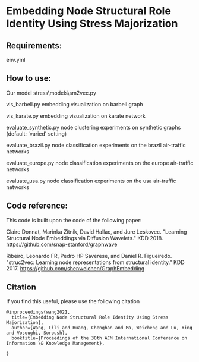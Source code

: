# Embedding Node Structural Role Identity Using Stress Majorization





## Requirements:
env.yml

## How to use:
Our model				stress\models\sm2vec.py

vis_barbell.py   		embedding visualization on barbell graph

vis_karate.py			embedding visualization on karate network

evaluate_synthetic.py   node clustering experiments on synthetic graphs (default: 'varied' setting)

evaluate_brazil.py		node classification experiments on the brazil air-traffic networks

evaluate_europe.py		node classification experiments on the europe air-traffic networks

evaluate_usa.py			node classification experiments on the usa air-traffic networks

## Code reference:

This code is built upon the code of the following paper:

Claire Donnat, Marinka Zitnik, David Hallac, and Jure Leskovec. "Learning Structural Node Embeddings via Diffusion Wavelets." KDD 2018.     https://github.com/snap-stanford/graphwave


Ribeiro, Leonardo FR, Pedro HP Saverese, and Daniel R. Figueiredo. "struc2vec: Learning node representations from structural identity." KDD 2017.   https://github.com/shenweichen/GraphEmbedding




## Citation

If you find this useful, please use the following citation
```
@inproceedings{wang2021,
  title={Embedding Node Structural Role Identity Using Stress Majorization},
  author={Wang, Lili and Huang, Chenghan and Ma, Weicheng and Lu, Ying and Vosoughi, Soroush},
  booktitle={Proceedings of the 30th ACM International Conference on Information \& Knowledge Management},

}

